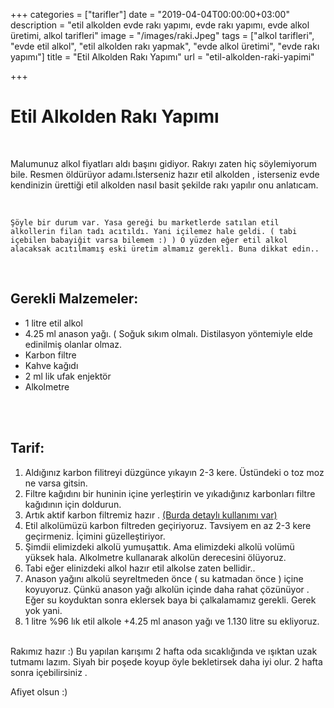 +++
categories = ["tarifler"]
date = "2019-04-04T00:00:00+03:00"
description = "etil alkolden evde rakı yapımı, evde rakı yapımı, evde alkol üretimi, alkol tarifleri"
image = "/images/raki.Jpeg"
tags = ["alkol tarifleri", "evde etil alkol", "etil alkolden rakı  yapmak", "evde alkol üretimi", "evde rakı yapımı"]
title = "Etil Alkolden Rakı Yapımı"
url = "etil-alkolden-raki-yapimi"

+++
# Etil Alkolden Rakı Yapımı

<br>

Malumunuz alkol fiyatları aldı başını gidiyor. Rakıyı zaten hiç söylemiyorum bile. Resmen öldürüyor adamı.İsterseniz hazır etil alkolden , isterseniz evde kendinizin ürettiği etil alkolden nasıl basit şekilde rakı yapılır onu anlatıcam.

<br>

    Şöyle bir durum var. Yasa gereği bu marketlerde satılan etil alkollerin filan tadı acıtıldı. Yani içilemez hale geldi. ( tabi içebilen babayiğit varsa bilemem :) ) O yüzden eğer etil alkol alacaksak acıtılmamış eski üretim almamız gerekli. Buna dikkat edin..

<br>

## Gerekli Malzemeler:

* 1 litre etil alkol
* 4.25 ml anason yağı. ( Soğuk sıkım olmalı. Distilasyon yöntemiyle elde edinilmiş olanlar olmaz.
* Karbon filtre
* Kahve kağıdı
* 2 ml lik ufak enjektör
* Alkolmetre

<br> <br>

## Tarif:

1. Aldığınız karbon filitreyi düzgünce yıkayın 2-3 kere. Üstündeki o toz moz ne varsa gitsin.
2. Filtre kağıdını bir huninin içine yerleştirin ve yıkadığınız karbonları filtre kağıdının için doldurun.
3. Artık aktif karbon filtremiz hazır . [(Burda detaylı kullanımı var)](https://evdealkol.com/alkol-aktif-karbon-kullanimi/)
4. Etil alkolümüzü karbon filtreden geçiriyoruz. Tavsiyem en az 2-3 kere geçirmeniz. İçimini güzelleştiriyor.
5. Şimdii elimizdeki alkolü yumuşattık. Ama elimizdeki alkolü volümü yüksek hala. Alkolmetre kullanarak alkolün derecesini ölüyoruz.
6. Tabi eğer elinizdeki alkol hazır etil alkolse zaten bellidir..
7. Anason yağını alkolü seyreltmeden önce ( su katmadan önce ) içine koyuyoruz. Çünkü anason yağı alkolün içinde daha rahat çözünüyor . Eğer su koyduktan sonra eklersek baya bi çalkalamamız gerekli. Gerek yok yani.
8. 1 litre %96 lık etil alkole  +4.25 ml anason yağı  ve 1.130 litre su ekliyoruz.<br><br>

Rakımız hazır :)  Bu yapılan karışımı 2 hafta oda sıcaklığında ve ışıktan uzak tutmamı lazım. Siyah bir poşede koyup öyle bekletirsek daha iyi olur.  2 hafta sonra içebilirsiniz .

Afiyet olsun :)